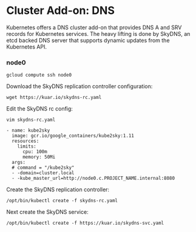 # Cluster Add-on: DNS

Kubernetes offers a DNS cluster add-on that provides DNS A and SRV records for Kubernetes services. The heavy lifting is done by SkyDNS, an etcd backed DNS server that supports dynamic updates from the Kubernetes API.

### node0

```
gcloud compute ssh node0
```

Download the SkyDNS replication controller configuration:

```
wget https://kuar.io/skydns-rc.yaml
```

Edit the SkyDNS rc config:

```
vim skydns-rc.yaml
```

```
- name: kube2sky
  image: gcr.io/google_containers/kube2sky:1.11
  resources:
    limits:
      cpu: 100m
      memory: 50Mi
  args:
  # command = "/kube2sky"
  - -domain=cluster.local
  - -kube_master_url=http://node0.c.PROJECT_NAME.internal:8080
```

Create the SkyDNS replication controller:

```
/opt/bin/kubectl create -f skydns-rc.yaml
```

Next create the SkyDNS service:

```
/opt/bin/kubectl create -f https://kuar.io/skydns-svc.yaml
```
